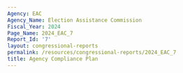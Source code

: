```yaml
---
Agency: EAC
Agency_Name: Election Assistance Commission
Fiscal_Year: 2024
Page_Name: 2024_EAC_7
Report_Id: '7'
layout: congressional-reports
permalink: /resources/congressional-reports/2024_EAC_7
title: Agency Compliance Plan
---
```

